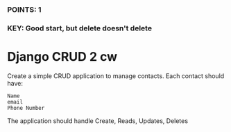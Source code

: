 ### POINTS: 1
### KEY: Good start, but delete doesn't delete

# Django CRUD 2 cw

Create a simple CRUD application to manage contacts. Each contact should have:

```
Name
email
Phone Number
```
The application should handle Create, Reads, Updates, Deletes 
